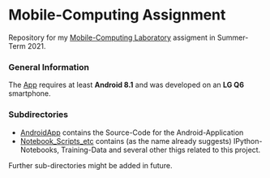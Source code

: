# Mobile-Computing Assignment

Repository for my [Mobile-Computing Laboratory](https://github.com/osaukh/mobile_computing_lab/) assigment in Summer-Term 2021.

### General Information
The [App](https://github.com/tlaf0504/mobile_computing_assignment/tree/master/AndroidApp) requires at least **Android 8.1** and was developed on an **LG Q6** smartphone.

### Subdirectories
* [AndroidApp](https://github.com/tlaf0504/mobile_computing_assignment/tree/master/AndroidApp) contains the Source-Code for the Android-Application
* [Notebook_Scripts_etc](https://github.com/tlaf0504/mobile_computing_assignment/tree/master/Notebooks_Scripts_etc) contains (as the name already suggests) IPython-Notebooks, Training-Data and several other thigs related to this project.

Further sub-directories might be added in future.




